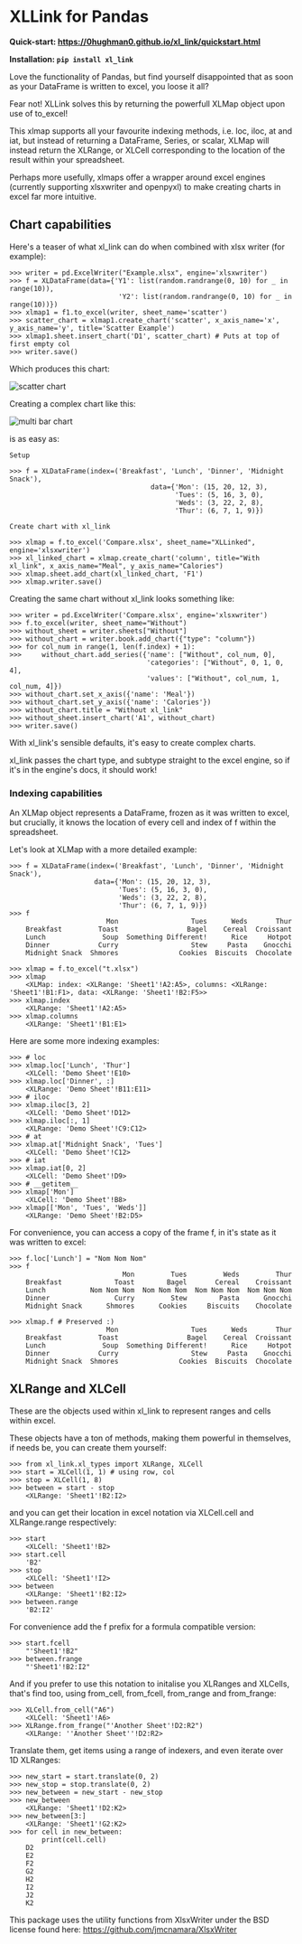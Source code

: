# XLLink for Pandas

**Quick-start: https://0hughman0.github.io/xl_link/quickstart.html**

**Installation: `pip install xl_link`**

Love the functionality of Pandas, but find yourself disappointed that as soon as your DataFrame is written to excel, you loose it all?

Fear not! XLLink solves this by returning the powerfull XLMap object upon use of to_excel!

This xlmap supports all your favourite indexing methods, i.e. loc, iloc, at and iat, but instead of returning a DataFrame, Series, or scalar, XLMap will instead return the XLRange, or XLCell corresponding to the location of the result within your spreadsheet.

Perhaps more usefully, xlmaps offer a wrapper around excel engines (currently supporting xlsxwriter and openpyxl) to make creating charts in excel far more intuitive.

## Chart capabilities

Here's a teaser of what xl_link can do when combined with xlsx writer (for example):

    >>> writer = pd.ExcelWriter("Example.xlsx", engine='xlsxwriter')
    >>> f = XLDataFrame(data={'Y1': list(random.randrange(0, 10) for _ in range(10)),
                               'Y2': list(random.randrange(0, 10) for _ in range(10))})
    >>> xlmap1 = f1.to_excel(writer, sheet_name='scatter')
    >>> scatter_chart = xlmap1.create_chart('scatter', x_axis_name='x', y_axis_name='y', title='Scatter Example')
    >>> xlmap1.sheet.insert_chart('D1', scatter_chart) # Puts at top of first empty col
    >>> writer.save()

Which produces this chart:

![scatter chart](https://raw.githubusercontent.com/0Hughman0/xl_link/master/examples/ScatterExample.PNG)

Creating a complex chart like this:

![multi bar chart](https://raw.githubusercontent.com/0Hughman0/xl_link/master/examples/BarExample.png)

is as easy as:

    Setup

    >>> f = XLDataFrame(index=('Breakfast', 'Lunch', 'Dinner', 'Midnight Snack'),
                                       data={'Mon': (15, 20, 12, 3),
                                             'Tues': (5, 16, 3, 0),
                                             'Weds': (3, 22, 2, 8),
                                             'Thur': (6, 7, 1, 9)})

    Create chart with xl_link

    >>> xlmap = f.to_excel('Compare.xlsx', sheet_name="XLLinked", engine='xlsxwriter')
    >>> xl_linked_chart = xlmap.create_chart('column', title="With xl_link", x_axis_name="Meal", y_axis_name="Calories")
    >>> xlmap.sheet.add_chart(xl_linked_chart, 'F1')
    >>> xlmap.writer.save()

Creating the same chart without xl_link looks something like:

    >>> writer = pd.ExcelWriter('Compare.xlsx', engine='xlsxwriter')
	>>> f.to_excel(writer, sheet_name="Without")
    >>> without_sheet = writer.sheets["Without"]
    >>> without_chart = writer.book.add_chart({"type": "column"})
    >>> for col_num in range(1, len(f.index) + 1):
    >>>     without_chart.add_series({'name': ["Without", col_num, 0],
                                      'categories': ["Without", 0, 1, 0, 4],
                                      'values': ["Without", col_num, 1, col_num, 4]})
    >>> without_chart.set_x_axis({'name': 'Meal'})
    >>> without_chart.set_y_axis({'name': 'Calories'})
    >>> without_chart.title = "Without xl_link"
    >>> without_sheet.insert_chart('A1', without_chart)
    >>> writer.save()

With xl_link's sensible defaults, it's easy to create complex charts.

xl_link passes the chart type, and subtype straight to the excel engine, so if it's in the engine's docs, it should work!

### Indexing capabilities

An XLMap object represents a DataFrame, frozen as it was written to excel, but crucially, it knows the location of every cell and index of f within the spreadsheet.

Let's look at XLMap with a more detailed example:

    >>> f = XLDataFrame(index=('Breakfast', 'Lunch', 'Dinner', 'Midnight Snack'),
                         data={'Mon': (15, 20, 12, 3),
                               'Tues': (5, 16, 3, 0),
                               'Weds': (3, 22, 2, 8),
                               'Thur': (6, 7, 1, 9)})
    >>> f
                            Mon                  Tues      Weds       Thur
        Breakfast         Toast                 Bagel    Cereal  Croissant
        Lunch              Soup  Something Different!      Rice     Hotpot
        Dinner            Curry                  Stew     Pasta    Gnocchi
        Midnight Snack  Shmores               Cookies  Biscuits  Chocolate

    >>> xlmap = f.to_excel("t.xlsx")
    >>> xlmap
        <XLMap: index: <XLRange: 'Sheet1'!A2:A5>, columns: <XLRange: 'Sheet1'!B1:F1>, data: <XLRange: 'Sheet1'!B2:F5>>
    >>> xlmap.index
        <XLRange: 'Sheet1'!A2:A5>
    >>> xlmap.columns
        <XLRange: 'Sheet1'!B1:E1>

Here are some more indexing examples:

    >>> # loc
    >>> xlmap.loc['Lunch', 'Thur']
        <XLCell: 'Demo Sheet'!E10>
    >>> xlmap.loc['Dinner', :]
        <XLRange: 'Demo Sheet'!B11:E11>
    >>> # iloc
    >>> xlmap.iloc[3, 2]
        <XLCell: 'Demo Sheet'!D12>
    >>> xlmap.iloc[:, 1]
        <XLRange: 'Demo Sheet'!C9:C12>
    >>> # at
    >>> xlmap.at['Midnight Snack', 'Tues']
        <XLCell: 'Demo Sheet'!C12>
    >>> # iat
    >>> xlmap.iat[0, 2]
        <XLCell: 'Demo Sheet'!D9>
    >>> # __getitem__
    >>> xlmap['Mon']
        <XLCell: 'Demo Sheet'!B8>
    >>> xlmap[['Mon', 'Tues', 'Weds']]
        <XLRange: 'Demo Sheet'!B2:D5>

For convenience, you can access a copy of the frame f, in it's state as it was written to excel:

    >>> f.loc['Lunch'] = "Nom Nom Nom"
    >>> f
                                Mon         Tues         Weds         Thur
        Breakfast             Toast        Bagel       Cereal    Croissant
        Lunch           Nom Nom Nom  Nom Nom Nom  Nom Nom Nom  Nom Nom Nom
        Dinner                Curry         Stew        Pasta      Gnocchi
        Midnight Snack      Shmores      Cookies     Biscuits    Chocolate

    >>> xlmap.f # Preserved :)
                            Mon                  Tues      Weds       Thur
        Breakfast         Toast                 Bagel    Cereal  Croissant
        Lunch              Soup  Something Different!      Rice     Hotpot
        Dinner            Curry                  Stew     Pasta    Gnocchi
        Midnight Snack  Shmores               Cookies  Biscuits  Chocolate


## XLRange and XLCell

These are the objects used within xl_link to represent ranges and cells within excel.

These objects have a ton of methods, making them powerful in themselves, if needs be, you can create them yourself:

    >>> from xl_link.xl_types import XLRange, XLCell
    >>> start = XLCell(1, 1) # using row, col
    >>> stop = XLCell(1, 8)
    >>> between = start - stop
        <XLRange: 'Sheet1'!B2:I2>

and you can get their location in excel notation via XLCell.cell and XLRange.range respectively:

    >>> start
        <XLCell: 'Sheet1'!B2>
    >>> start.cell
        'B2'
    >>> stop
        <XLCell: 'Sheet1'!I2>
    >>> between
        <XLRange: 'Sheet1'!B2:I2>
    >>> between.range
        'B2:I2'

For convenience add the f prefix for a formula compatible version:

    >>> start.fcell
        "'Sheet1'!B2"
    >>> between.frange
        "'Sheet1'!B2:I2"

And if you prefer to use this notation to initalise you XLRanges and XLCells, that's find too, using from_cell, from_fcell, from_range and from_frange:

    >>> XLCell.from_cell("A6")
        <XLCell: 'Sheet1'!A6>
    >>> XLRange.from_frange("'Another Sheet'!D2:R2")
        <XLRange: ''Another Sheet''!D2:R2>


Translate them, get items using a range of indexers, and even iterate over 1D XLRanges:

    >>> new_start = start.translate(0, 2)
    >>> new_stop = stop.translate(0, 2)
    >>> new_between = new_start - new_stop
    >>> new_between
        <XLRange: 'Sheet1'!D2:K2>
    >>> new_between[3:]
        <XLRange: 'Sheet1'!G2:K2>
    >>> for cell in new_between:
            print(cell.cell)
        D2
        E2
        F2
        G2
        H2
        I2
        J2
        K2

This package uses the utility functions from XlsxWriter under the BSD license found here: https://github.com/jmcnamara/XlsxWriter
